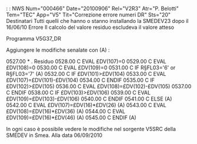  :  : NWS Num="000466" Date="20100906" Rel="V2R3" Atr="P. Belotti" Tem="TEC" App="V5" Tit="Correzione errore numeri DR" Sts="20"
Destinatari
Tutti quelli che hanno o stanno installando la SMEDEV23 dopo il 16/06/10 
Errore
Il calcolo del valore residuo escludeva il valore atteso

Programma
V5G37_DR

Aggiungere le modifiche senalate con (A) : 

0527.00       \* . Residuo
0528.00      C                   EVAL      £DV(107)=0
0529.00      C                   EVAL      £DV(108)=0
0530.00      C                   EVAL      £DV(109)=0
0531.00      C                   IF        R§FL03='6' or R§FL03='7'          (A)
0532.00      C                   IF        £DV(101)>£DV(104)
0533.00      C                   EVAL      £DV(107)=£DV(101)-£DV(104)
0534.00      C                   ENDIF
0535.00      C                   IF        £DV(102)>£DV(105)
0536.00      C                   EVAL      £DV(108)=£DV(102)-£DV(105)
0537.00      C                   ENDIF
0538.00      C                   IF        £DV(103)>£DV(106)
0539.00      C                   EVAL      £DV(109)=£DV(103)-£DV(106)
0540.00      C                   ENDIF
0541.00      C                   ELSE                                        (A)
0542.00      C                   EVAL      £DV(107)=£DV(16)\*£DV(26)          (A)
0543.00      C                   EVAL      £DV(108)=£DV(16)\*£DV(36)          (A)
0544.00      C                   EVAL      £DV(109)=£DV(16)\*£DV(46)          (A)
0545.00      C                   ENDIF                                       (A)

In ogni caso è possibile vedere le modifiche nel sorgente V5SRC della SMEDEV in Smea.
Alla data 06/09/2010
